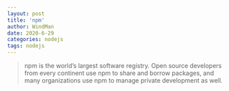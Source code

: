 ```yaml
---
layout: post
title: 'npm'
author: WindMan
date: 2020-6-29
categories: nodejs
tags: nodejs 
---
```

> npm is the world’s largest software registry. Open source developers from every continent use npm to share and borrow packages, and many organizations use npm to manage private development as well.

